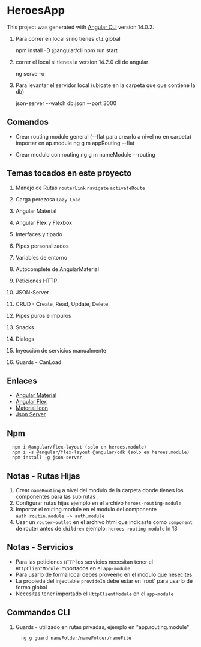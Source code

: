 # HeroesApp

This project was generated with [Angular CLI](https://github.com/angular/angular-cli) version 14.0.2.

1. Para correr en local si no tienes `cli` global

    npm install -D @angular/cli
    npm run start

2. correr el local si tienes la version 14.2.0 cli de angular

    ng serve -o

3. Para levantar el servidor local (ubicate en la carpeta que que contiene la db)

    json-server --watch db.json --port 3000

## Comandos

- Crear routing module general (--flat para crearlo a nivel no en carpeta) importar en ap.module
    ng g m appRouting --flat

- Crear modulo con routing
    ng g m nameModule --routing

## Temas tocados en este proyecto

1. Manejo de Rutas `routerLink` `navigate` `activateRoute`

2. Carga perezosa `Lazy Load`

3. Angular Material

4. Angular Flex y Flexbox

5. Interfaces y tipado

6. Pipes personalizados

7. Variables de entorno

8. Autocomplete de AngularMaterial

9. Peticiones HTTP

10. JSON-Server

11. CRUD - Create, Read, Update, Delete

12. Pipes puros e impuros

13. Snacks

14. Dialogs

15. Inyección de servicios manualmente

16. Guards - CanLoad

## Enlaces

- [Angular Material](https://material.angular.io/)
- [Angular Flex](https://www.npmjs.com/package/@angular/flex-layout)
- [Material Icon](https://fonts.google.com/icons?selected=Material+Icons:bookmark)
- [Json Server](https://www.npmjs.com/package/json-server)

## Npm

      npm i @angular/flex-layout (solo en heroes.module)
      npm i -s @angular/flex-layout @angular/cdk (solo en heroes.module)
      npm install -g json-server 

## Notas - Rutas Hijas

1. Crear `nameRouting` a nivel del modulo de la carpeta donde tienes los componentes para las sub rutas
2. Configurar rutas hijas ejemplo en el archivo `heroes-routing-module`
3. Importar el routing.module en el modulo del componente `auth.routin.module -> auth.module`
4. Usar un `router-outlet` en el archivo html que indicaste como `component` de router antes de `children` ejemplo: `heroes-routing-module` ln 13

## Notas - Servicios

- Para las peticiones `HTTP` los servicios necesitan tener el `HttpClientModule` importados en el `app-module`
- Para usarlo de forma local debes proveerlo en el modulo que nesecites
- La propieda del injectable `provideIn` debe estar en 'root' para usarlo de forma global
- Necesitas tener importado el `HttpClientModule` en el `app-module`

## Commandos CLI

1. Guards - utilizado en rutas privadas, ejemplo en "app.routing.module"

         ng g guard nameFolder/nameFolder/nameFile
